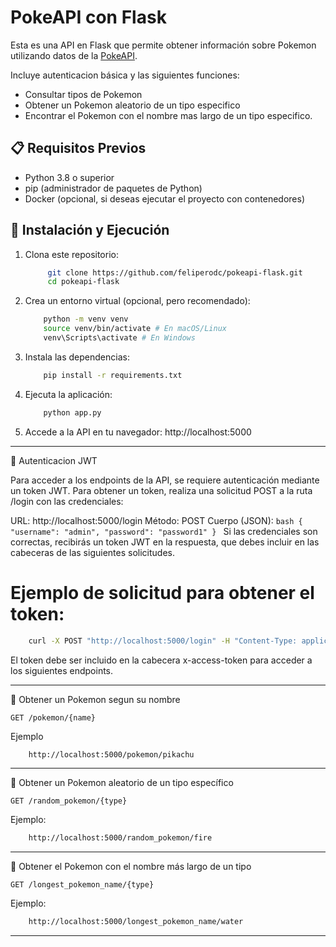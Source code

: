 # PokeAPI con Flask

Esta es una API en Flask que permite obtener información sobre Pokemon utilizando datos de la [PokeAPI](https://pokeapi.co/).

Incluye autenticacion básica y las siguientes funciones:
- Consultar tipos de Pokemon
- Obtener un Pokemon aleatorio de un tipo especifico
- Encontrar el Pokemon con el nombre mas largo de un tipo especifico.

## 📋 Requisitos Previos

- Python 3.8 o superior  
- pip (administrador de paquetes de Python)  
- Docker (opcional, si deseas ejecutar el proyecto con contenedores)

## 🚀 Instalación y Ejecución

1. Clona este repositorio:
   ```bash
        git clone https://github.com/feliperodc/pokeapi-flask.git
        cd pokeapi-flask
    ```

2. Crea un entorno virtual (opcional, pero recomendado):
    ```bash
        python -m venv venv
        source venv/bin/activate # En macOS/Linux 
        venv\Scripts\activate # En Windows
    ```

3. Instala las dependencias:
    ```bash
        pip install -r requirements.txt
    ```

4. Ejecuta la aplicación:
    ```bash
        python app.py
    ```

5. Accede a la API en tu navegador:
    http://localhost:5000

------------------------------------------------------------------------------

🔑 Autenticacion JWT

Para acceder a los endpoints de la API, se requiere autenticación mediante un token JWT. Para obtener un token, realiza una solicitud POST a la ruta /login con las credenciales:

URL: http://localhost:5000/login
Método: POST
Cuerpo (JSON):
    ```bash
        {
            "username": "admin",
            "password": "password1"
        }
    ```
Si las credenciales son correctas, recibirás un token JWT en la respuesta, que debes incluir en las cabeceras de las siguientes solicitudes.

# Ejemplo de solicitud para obtener el token:

```bash
    curl -X POST "http://localhost:5000/login" -H "Content-Type: application/json" -d "{\"username\": \"admin\", \"password\": \"password1\"}"
```
El token debe ser incluido en la cabecera x-access-token para acceder a los siguientes endpoints.

------------------------------------------------------------------------------

🎲 Obtener un Pokemon segun su nombre

    GET /pokemon/{name}

Ejemplo
```bash
    http://localhost:5000/pokemon/pikachu
```

--------------------------------------------------

🎲 Obtener un Pokemon aleatorio de un tipo específico

    GET /random_pokemon/{type}

Ejemplo:
```bash
    http://localhost:5000/random_pokemon/fire
```

--------------------------------------------------

🎲 Obtener el Pokemon con el nombre más largo de un tipo

    GET /longest_pokemon_name/{type}

Ejemplo:
```bash
    http://localhost:5000/longest_pokemon_name/water
```

------------------------------------------------------------------------------


